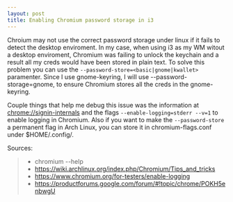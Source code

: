 ```yaml
---
layout: post
title: Enabling Chromium password storage in i3
---
```


Chroium may not use the correct password storage under linux if it fails to detect the desktop enviroment. In my case, when using i3 as my WM witout a desktop enviroment, Chromium was failing to unlock the keychain and a result all my creds would have been stored in plain text. To solve this problem you can use the `--password-store=<basic|gnome|kwallet>` paramenter. Since I use gnome-keyring, I will use --password-storage=gnome, to ensure Chromium stores all the creds in the gnome-keyring.

Couple things that help me debug this issue was the information at [chrome://signin-internals]() and the flags `--enable-logging=stderr --v=1` to enable logging in Chromium.
Also if you want to make the `--password-store` a permanent flag in Arch Linux, you can store it in chromium-flags.conf under $HOME/.config/.

Sources:
> - chromium --help
> - https://wiki.archlinux.org/index.php/Chromium/Tips_and_tricks
> - https://www.chromium.org/for-testers/enable-logging
> - https://productforums.google.com/forum/#!topic/chrome/POKH5enbwgU
